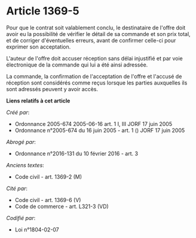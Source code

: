 # Article 1369-5

Pour que le contrat soit valablement conclu, le destinataire de l'offre doit avoir eu la possibilité de vérifier le détail de
sa commande et son prix total, et de corriger d'éventuelles erreurs, avant de confirmer celle-ci pour exprimer son
acceptation.

L'auteur de l'offre doit accuser réception sans délai injustifié et par voie électronique de la commande qui lui a été ainsi
adressée.

La commande, la confirmation de l'acceptation de l'offre et l'accusé de réception sont considérés comme reçus lorsque les
parties auxquelles ils sont adressés peuvent y avoir accès.

**Liens relatifs à cet article**

_Créé par_:

  - Ordonnance 2005-674 2005-06-16 art. 1 I, III JORF 17 juin 2005
  - Ordonnance n°2005-674 du 16 juin 2005 - art. 1 () JORF 17 juin 2005

_Abrogé par_:

  - Ordonnance n°2016-131 du 10 février 2016 - art. 3

_Anciens textes_:

  - Code civil - art. 1369-2 (M)

_Cité par_:

  - Code civil - art. 1369-6 (V)
  - Code de commerce - art. L321-3 (VD)

_Codifié par_:

  - Loi n°1804-02-07
